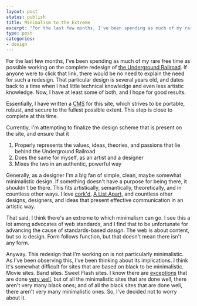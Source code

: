 ```yaml
---
layout: post
status: publish
title: Minimalism to the Extreme
excerpt: "For the last few months, I've been spending as much of my rare free time as possible working on the complete redesign of <a href=\"http://www.theundergroundrailroad.org\">the Underground Railroad</a>."
type: post
categories:
- design
---
```

For the last few months, I've been spending as much of my rare free time as possible working on the complete redesign of [the Underground Railroad](http://www.theundergroundrailroad.org/). If anyone were to click that link, there would be no need to explain the need for such a redesign. That particular design is several years old, and dates back to a time when I had little technical knowledge and even less artistic knowledge. Now, I have at least some of both, and I hope for good results.

Essentially, I have written a <acronym title="Content Management System">CMS</acronym> for this site, which strives to be portable, robust, and secure to the fullest possible extent. This step is close to complete at this time.

Currently, I'm attempting to finalize the design scheme that is present on the site, and ensure that it

1. Properly represents the values, ideas, theories, and passions that lie behind the Underground Railroad
2. Does the same for myself, as an artist and a designer
3. Mixes the two in an authentic, powerful way

Generally, as a designer I'm a big fan of simple, clean, maybe somewhat minimalistic design. If something doesn't have a purpose for being there, it shouldn't be there. This fits artistically, semantically, theoretically, and in countless other ways. I love [cork'd](http://www.corkd.com/), [A List Apart](http://www.alistapart.com/), and countless other designs, designers, and ideas that present effective communication in an artistic way.

That said, I think there's an extreme to which minimalism can go. I see this a lot among advocates of web standards, and I find that to be unfortunate for advancing the cause of standards-based <em>design</em>. The web is about content, but so is design. Form follows function, but that doesn't mean there isn't any form.

Anyway. This redesign that I'm working on is not particularly minimalistic. As I've been observing this, I've been thinking about its implications. I think it's somewhat difficult for sites that are based on black to be minimalistic. Movie sites. Band sites. Sweet Flash sites. I know there are [exceptions](http://godbit.com/) that are done [very well](http://www.lightondark.com/sites/), but of all the minimalistic sites that are done well, there aren't very many black ones; and of all the black sites that are done well, there aren't very many minimalistic ones. So, I've decided not to worry about it.
